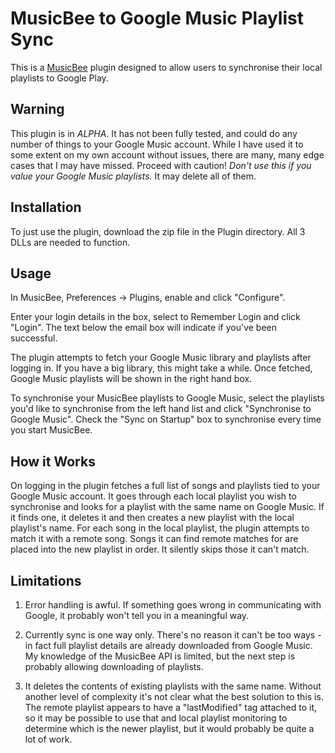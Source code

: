 MusicBee to Google Music Playlist Sync
======================================

This is a [MusicBee](http://getmusicbee.com) plugin  designed to allow users to synchronise their local playlists to Google Play. 

Warning
-------

This plugin is in *ALPHA*. It has not been fully tested, and could do any number of things to your Google Music account. While I have used it to some extent on my own account without issues, there are many, many edge cases that I may have missed. Proceed with caution! *Don't use this if you value your Google Music playlists.* It may delete all of them.

Installation
------------

To just use the plugin, download the zip file in the Plugin directory. All 3 DLLs are needed to function.

Usage
-----

In MusicBee, Preferences -> Plugins, enable and click "Configure". 

Enter your login details in the box, select to Remember Login and click "Login". The text below the email box will indicate if you've been successful.

The plugin attempts to fetch your Google Music library and playlists after logging in. If you have a big library, this might take a while. Once fetched, Google Music playlists will be shown in the right hand box.

To synchronise your MusicBee playlists to Google Music, select the playlists you'd like to synchronise from the left hand list and click "Synchronise to Google Music". Check the "Sync on Startup" box to synchronise every time you start MusicBee.

How it Works
------------

On logging in the plugin fetches a full list of songs and playlists tied to your Google Music account. It goes through each local playlist you wish to synchronise and looks for a playlist with the same name on Google Music. If it finds one, it deletes it and then creates a new playlist with the local playlist's name. For each song in the local playlist, the plugin attempts to match it with a remote song. Songs it can find remote matches for are placed into the new playlist in order. It silently skips those it can't match.

Limitations
-----------

1. Error handling is awful. If something goes wrong in communicating with Google, it probably won't tell you in a meaningful way.

2. Currently sync is one way only. There's no reason it can't be too ways - in fact full playlist details are already downloaded from Google Music. My knowledge of the MusicBee API is limited, but the next step is probably allowing downloading of playlists.

3. It deletes the contents of existing playlists with the same name. Without another level of complexity it's not clear what the best solution to this is. The remote playlist appears to have a "lastModified" tag attached to it, so it may be possible to use that and local playlist monitoring to determine which is the newer playlist, but it would probably be quite a lot of work.